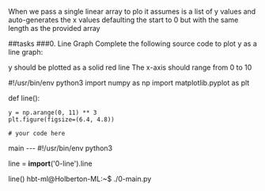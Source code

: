 When we pass a single linear array to plo it assumes is a list of y values and auto-generates the x
values defaulting the start to 0 but with the same length as the provided array

 ##tasks
 ###0. Line Graph
Complete the following source code to plot y as a line graph:

y should be plotted as a solid red line
The x-axis should range from 0 to 10

#!/usr/bin/env python3
import numpy as np
import matplotlib.pyplot as plt

def line():

    y = np.arange(0, 11) ** 3
    plt.figure(figsize=(6.4, 4.8))

    # your code here
main ---
#!/usr/bin/env python3

line = __import__('0-line').line

line()
hbt-ml@Holberton-ML:~$ ./0-main.py





